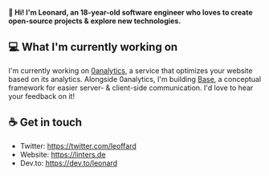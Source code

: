 **👋 Hi! I'm Leonard, an 18-year-old software engineer who loves to create open-source projects & explore new technologies.**

## 💻 What I'm currently working on
I'm currently working on [0analytics](https://github.com/0analytics), a service that optimizes your website based on its analytics.
Alongside 0analytics, I'm building [Base](https://github.com/l2ig/base), a conceptual framework for easier server- & client-side communication. I'd love to hear your feedback on it!

## ☕ Get in touch
* Twitter: https://twitter.com/leoffard
* Website: https://linters.de
* Dev.to: https://dev.to/leonard

<!--
**l2ig/l2ig** is a ✨ _special_ ✨ repository because its `README.md` (this file) appears on your GitHub profile.

Here are some ideas to get you started:

- 🔭 I’m currently working on ...
- 🌱 I’m currently learning ...
- 👯 I’m looking to collaborate on ...
- 🤔 I’m looking for help with ...
- 💬 Ask me about ...
- 📫 How to reach me: ...
- 😄 Pronouns: ...
- ⚡ Fun fact: ...
-->
